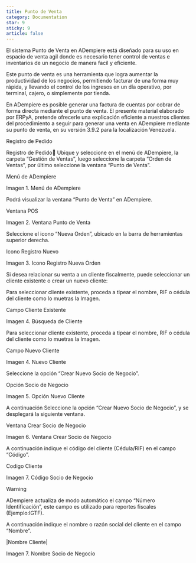 ```yaml
---
title: Punto de Venta
category: Documentation
star: 9
sticky: 9
article: false
---
```


El sistema Punto de Venta en ADempiere está diseñado para su uso en espacio de venta agil donde es necesario tener control de ventas e inventarios de un negocio de manera facil y eficiente.

Este punto de venta es una herramienta que logra aumentar la productividad de los negocios, permitiendo facturar de una forma muy rápida, y llevando el control de los ingresos en un día operativo, por terminal, cajero, o simplemente por tienda.

En ADempiere es posible generar una factura de cuentas por cobrar de forma directa mediante el punto de venta. El presente material elaborado por ERPyA, pretende ofrecerle una explicación eficiente a nuestros clientes del procedimiento a seguir para generar una venta en ADempiere mediante su punto de venta, en su versión 3.9.2 para la localización Venezuela.

Registro de Pedido

Registro de Pedido
Ubique y seleccione en el menú de ADempiere, la carpeta “Gestión de Ventas”, luego seleccione la carpeta “Orden de Ventas”, por último seleccione la ventana “Punto de Venta”.

Menú de ADempiere

Imagen 1. Menú de ADempiere

Podrá visualizar la ventana “Punto de Venta” en ADempiere.

Ventana POS

Imagen 2. Ventana Punto de Venta

Seleccione el icono “Nueva Orden”, ubicado en la barra de herramientas superior derecha.

Icono Registro Nuevo

Imagen 3. Icono Registro Nueva Orden

Si desea relacionar su venta a un cliente fiscalmente, puede seleccionar un cliente existente o crear un nuevo cliente:

Para seleccionar cliente existente, proceda a tipear el nombre, RIF o cédula del cliente como lo muetras la Imagen.

Campo Cliente Existente

Imagen 4. Búsqueda de Cliente

Para seleccionar cliente existente, proceda a tipear el nombre, RIF o cédula del cliente como lo muetras la Imagen.

Campo Nuevo Cliente

Imagen 4. Nuevo Cliente

Seleccione la opción “Crear Nuevo Socio de Negocio”.

Opción Socio de Negocio

Imagen 5. Opción Nuevo Cliente

A continuación Seleccione la opción “Crear Nuevo Socio de Negocio”, y se desplegará la siguiente ventana.

Ventana Crear Socio de Negocio

Imagen 6. Ventana Crear Socio de Negocio

A continuación indique el código del cliente (Cédula/RIF) en el campo “Código”.

Codigo Cliente

Imagen 7. Código Socio de Negocio

Warning

ADempiere actualiza de modo automático el campo “Número Identificación”, este campo es utilizado para reportes fiscales (Ejemplo:IGTF).

A continuación indique el nombre o razón social del cliente en el campo “Nombre”.

|Nombre Cliente|

Imagen 7. Nombre Socio de Negocio

